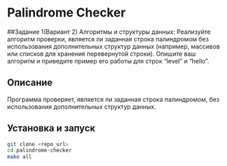 # Palindrome Checker

##Задание 1(Вариант 2)
 Алгоритмы и структуры данных: Реализуйте алгоритм проверки, является ли
заданная строка палиндромом без использования дополнительных структур
данных (например, массивов или списков для хранения перевернутой строки).
Опишите ваш алгоритм и приведите пример его работы для строк “level” и
“hello”.

## Описание
Программа проверяет, является ли заданная строка палиндромом, без использования дополнительных структур данных.

## Установка и запуск
```sh
git clone <repo_url>
cd palindrome-checker
make all
